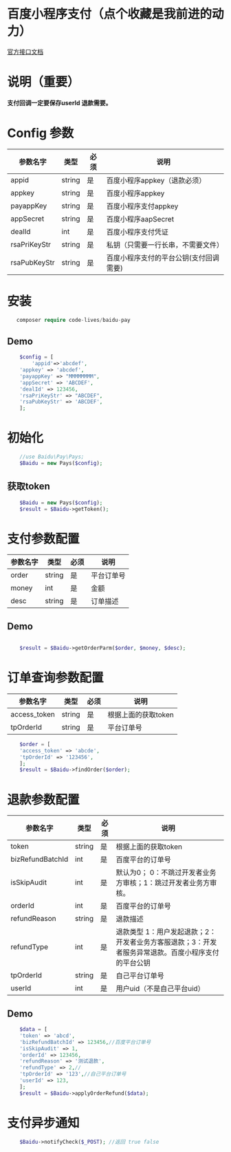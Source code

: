 # 百度小程序支付（点个收藏是我前进的动力）

[官方接口文档](https://smartprogram.baidu.com/docs/develop/function/parameter/)

# 说明（重要）
#### 支付回调一定要保存userId 退款需要。

# Config 参数
 | 参数名字     | 类型   | 必须 | 说明                                   |
 | ------------ | ------ | ---- | -------------------------------------- |
 | appid       | string | 是   | 百度小程序appkey（退款必须）                     |
 | appkey       | string | 是   | 百度小程序appkey                       |
 | payappKey    | string | 是   | 百度小程序支付appkey                   |
 | appSecret    | string | 是   | 百度小程序aapSecret                    |
 | dealId       | int    | 是   | 百度小程序支付凭证                     |
 | rsaPriKeyStr | string | 是   | 私钥（只需要一行长串，不需要文件）     |
 | rsaPubKeyStr | string | 是   | 百度小程序支付的平台公钥(支付回调需要) |

# 安装
```php
   composer require code-lives/baidu-pay
```
## Demo
```php
    $config = [
    	'appid'=>'abcdef',
	'appkey' => 'abcdef',
	'payappKey' => "MMMMMMMM",
	'appSecret' => 'ABCDEF',
	'dealId' => 123456,
	'rsaPriKeyStr' => "ABCDEF",
	'rsaPubKeyStr' => 'ABCDEF',
    ];
```
# 初始化
```php
    //use Baidu\Pay\Pays;
    $Baidu = new Pays($config);
```
## 获取token
```php
    $Baidu = new Pays($config);
    $result = $Baidu->getToken();
```
# 支付参数配置
 | 参数名字 | 类型   | 必须 | 说明       |
 | -------- | ------ | ---- | ---------- |
 | order    | string | 是   | 平台订单号 |
 | money    | int    | 是   | 金额       |
 | desc     | string | 是   | 订单描述   |
## Demo
```php

    $result = $Baidu->getOrderParm($order, $money, $desc);

```
# 订单查询参数配置
 | 参数名字     | 类型   | 必须 | 说明                |
 | ------------ | ------ | ---- | ------------------- |
 | access_token | string | 是   | 根据上面的获取token |
 | tpOrderId    | string | 是   | 平台订单号          |

```php
    $order = [
	'access_token' => 'abcde',
	'tpOrderId' => '123456',
    ];
    $result = $Baidu->findOrder($order);

```
# 退款参数配置
 | 参数名字         | 类型   | 必须 | 说明                                                                                               |
 | ---------------- | ------ | ---- | -------------------------------------------------------------------------------------------------- |
 | token            | string | 是   | 根据上面的获取token                                                                                |
 | bizRefundBatchId | int    | 是   | 百度平台的订单号                                                                                   |
 | isSkipAudit      | int    | 是   | 默认为0； 0：不跳过开发者业务方审核；1：跳过开发者业务方审核。                                     |
 | orderId          | int    | 是   | 百度平台的订单号                                                                                   |
 | refundReason     | string | 是   | 退款描述                                                                                           |
 | refundType       | int    | 是   | 退款类型 1：用户发起退款；2：开发者业务方客服退款；3：开发者服务异常退款。百度小程序支付的平台公钥 |
 | tpOrderId        | string | 是   | 自己平台订单号                                                                                     |
 | userId           | int    | 是   | 用户uid（不是自己平台uid）                                                                         |
## Demo
```php
    $data = [
	'token' => 'abcd',
	'bizRefundBatchId' => 123456,//百度平台订单号
	'isSkipAudit' => 1,
	'orderId' => 123456,
	'refundReason' => '测试退款',
	'refundType' => 2,//
	'tpOrderId' => '123',//自己平台订单号
	'userId' => 123,
    ];
    $result = $Baidu->applyOrderRefund($data);

```
# 支付异步通知
```php
    $Baidu->notifyCheck($_POST); //返回 true false
```
